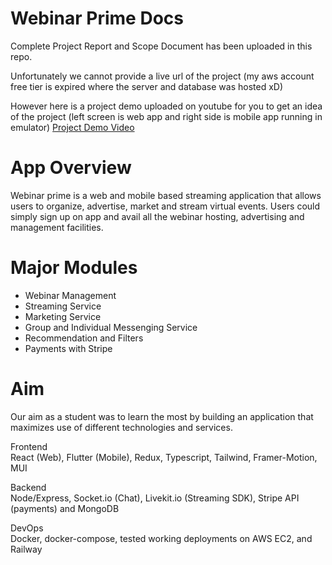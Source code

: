 # Webinar Prime Docs
Complete Project Report and Scope Document has been uploaded in this repo.

Unfortunately we cannot provide a live url of the project (my aws account free tier is expired where the server and database was hosted xD)

However here is a project demo uploaded on youtube for you to get an idea of the project (left screen is web app and right side is mobile app running in emulator)
[Project Demo Video](https://www.youtube.com/watch?v=7dyB0Kd2VtE&t=118s) 

# App Overview
Webinar prime is a web and mobile based streaming application that allows users to organize, advertise, market and stream virtual events. 
Users could simply sign up on app and avail all the webinar hosting, advertising and management facilities. 


# Major Modules
- Webinar Management
- Streaming Service
- Marketing Service
- Group and Individual Messenging Service
- Recommendation and Filters
- Payments with Stripe

# Aim
Our aim as a student was to learn the most by building an application that maximizes use of different technologies and services. 

Frontend \
React (Web), Flutter (Mobile), Redux, Typescript, Tailwind, Framer-Motion, MUI

Backend \
Node/Express, Socket.io (Chat), Livekit.io (Streaming SDK), Stripe API (payments) and MongoDB

DevOps \
Docker, docker-compose, tested working deployments on AWS EC2, and Railway
